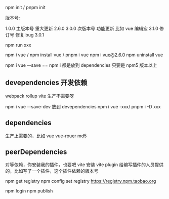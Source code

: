 npm init / pnpm init

版本号:

1.0.0
主版本号 重大更新 2.6.0 3.0.0
次版本号 功能更新 比如 vue 编辑宏 3.1.0
修订号 修复 bug 3.0.1

npm run xxx

npm i vue / npm install vue / pnpm i vue
npm i vue@2.6.0
npm uninstall vue

npm i vue --save == npm i 都是放到 dependencies 只要是 npm5 版本以上

## devependencies 开发依赖

webpack rollup vite 生产不需要呀

npm i vue --save-dev 放到 devependencies npm i vue -xxx/ pnpm i -D xxx

## dependencies

生产上需要的，比如 vue vue-rouer md5

## peerDependencies

对等依赖，你安装我的插件，也要吧 vite 安装 vite plugin
给编写插件的人员提供的，比如写了一个插件，这个插件依赖的版本号

npm get registry
npm config set registry https://registry.npm.taobao.org

npm login
npm publish
